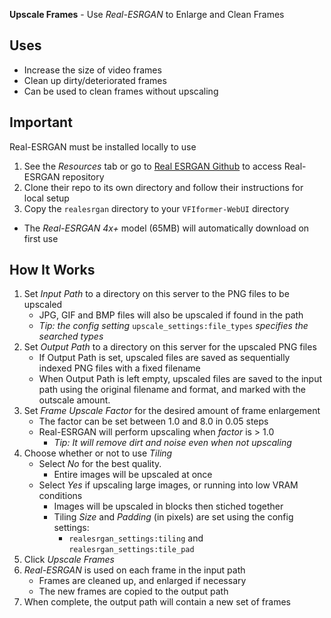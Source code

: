 **Upscale Frames** - Use _Real-ESRGAN_ to Enlarge and Clean Frames

## Uses
- Increase the size of video frames
- Clean up dirty/deteriorated frames
- Can be used to clean frames without upscaling

## Important
Real-ESRGAN must be installed locally to use
1. See the _Resources_ tab or go to [Real ESRGAN Github](https://github.com/xinntao/Real-ESRGAN) to access Real-ESRGAN repository
1. Clone their repo to its own directory and follow their instructions for local setup
1. Copy the `realesrgan` directory to your `VFIformer-WebUI` directory
* The _Real-ESRGAN 4x+_ model (65MB) will automatically download on first use

## How It Works
1. Set _Input Path_ to a directory on this server to the PNG files to be upscaled
    - JPG, GIF and BMP files will also be upscaled if found in the path
    - _Tip: the config setting_ `upscale_settings:file_types` _specifies the searched types_
1. Set _Output Path_ to a directory on this server for the upscaled PNG files
    - If Output Path is set, upscaled files are saved as sequentially indexed PNG files with a fixed filename
    - When Output Path is left empty, upscaled files are saved to the input path using the original filename and format, and marked with the outscale amount.
1. Set _Frame Upscale Factor_ for the desired amount of frame enlargement
    - The factor can be set between 1.0 and 8.0 in 0.05 steps
    - Real-ESRGAN will perform upscaling when _factor_ is > 1.0
        - _Tip: It will remove dirt and noise even when not upscaling_
1. Choose whether or not to use _Tiling_
    - Select _No_ for the best quality.
        - Entire images will be upscaled at once
    - Select _Yes_ if upscaling large images, or running into low VRAM conditions
        - Images will be upscaled in blocks then stiched together
        - Tiling _Size_ and _Padding_ (in pixels) are set using the config settings:
            - `realesrgan_settings:tiling` and `realesrgan_settings:tile_pad`
1. Click _Upscale Frames_
1. _Real-ESRGAN_ is used on each frame in the input path
    - Frames are cleaned up, and enlarged if necessary
    - The new frames are copied to the output path
1. When complete, the output path will contain a new set of frames
